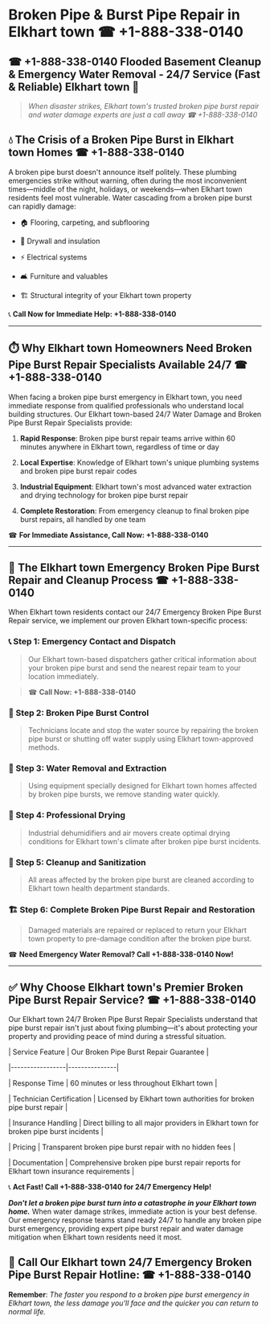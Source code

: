 # Broken Pipe & Burst Pipe Repair in Elkhart town ☎ +1-888-338-0140  
## ☎ +1-888-338-0140 Flooded Basement Cleanup & Emergency Water Removal - 24/7 Service (Fast & Reliable) Elkhart town 🚨  

> *When disaster strikes, Elkhart town's trusted broken pipe burst repair and water damage experts are just a call away ☎ +1-888-338-0140*  

## 💧 The Crisis of a Broken Pipe Burst in Elkhart town Homes ☎ +1-888-338-0140  

A broken pipe burst doesn't announce itself politely. These plumbing emergencies strike without warning, often during the most inconvenient times—middle of the night, holidays, or weekends—when Elkhart town residents feel most vulnerable. Water cascading from a broken pipe burst can rapidly damage:  

* 🏠 Flooring, carpeting, and subflooring  
* 🧱 Drywall and insulation  
* ⚡ Electrical systems  
* 🛋️ Furniture and valuables  
* 🏗️ Structural integrity of your Elkhart town property  

📞 **Call Now for Immediate Help: +1-888-338-0140**  

---  

## ⏱️ Why Elkhart town Homeowners Need Broken Pipe Burst Repair Specialists Available 24/7 ☎ +1-888-338-0140  

When facing a broken pipe burst emergency in Elkhart town, you need immediate response from qualified professionals who understand local building structures. Our Elkhart town-based 24/7 Water Damage and Broken Pipe Burst Repair Specialists provide:  

1. **Rapid Response**: Broken pipe burst repair teams arrive within 60 minutes anywhere in Elkhart town, regardless of time or day  
2. **Local Expertise**: Knowledge of Elkhart town's unique plumbing systems and broken pipe burst repair codes  
3. **Industrial Equipment**: Elkhart town's most advanced water extraction and drying technology for broken pipe burst repair  
4. **Complete Restoration**: From emergency cleanup to final broken pipe burst repairs, all handled by one team  

☎ **For Immediate Assistance, Call Now: +1-888-338-0140**  

---  

## 🔧 The Elkhart town Emergency Broken Pipe Burst Repair and Cleanup Process ☎ +1-888-338-0140  

When Elkhart town residents contact our 24/7 Emergency Broken Pipe Burst Repair service, we implement our proven Elkhart town-specific process:  

### 📞 Step 1: Emergency Contact and Dispatch  
> Our Elkhart town-based dispatchers gather critical information about your broken pipe burst and send the nearest repair team to your location immediately.  
> ☎ **Call Now: +1-888-338-0140**  

### 🚿 Step 2: Broken Pipe Burst Control  
> Technicians locate and stop the water source by repairing the broken pipe burst or shutting off water supply using Elkhart town-approved methods.  

### 🌊 Step 3: Water Removal and Extraction  
> Using equipment specially designed for Elkhart town homes affected by broken pipe bursts, we remove standing water quickly.  

### 💨 Step 4: Professional Drying  
> Industrial dehumidifiers and air movers create optimal drying conditions for Elkhart town's climate after broken pipe burst incidents.  

### 🧼 Step 5: Cleanup and Sanitization  
> All areas affected by the broken pipe burst are cleaned according to Elkhart town health department standards.  

### 🏗️ Step 6: Complete Broken Pipe Burst Repair and Restoration  
> Damaged materials are repaired or replaced to return your Elkhart town property to pre-damage condition after the broken pipe burst.  

☎ **Need Emergency Water Removal? Call +1-888-338-0140 Now!**  

---  

## ✅ Why Choose Elkhart town's Premier Broken Pipe Burst Repair Service? ☎ +1-888-338-0140  

Our Elkhart town 24/7 Broken Pipe Burst Repair Specialists understand that pipe burst repair isn't just about fixing plumbing—it's about protecting your property and providing peace of mind during a stressful situation.  

| Service Feature | Our Broken Pipe Burst Repair Guarantee |  
|-----------------|---------------|  
| Response Time | 60 minutes or less throughout Elkhart town |  
| Technician Certification | Licensed by Elkhart town authorities for broken pipe burst repair |  
| Insurance Handling | Direct billing to all major providers in Elkhart town for broken pipe burst incidents |  
| Pricing | Transparent broken pipe burst repair with no hidden fees |  
| Documentation | Comprehensive broken pipe burst repair reports for Elkhart town insurance requirements |  

📞 **Act Fast! Call +1-888-338-0140 for 24/7 Emergency Help!**  

***Don't let a broken pipe burst turn into a catastrophe in your Elkhart town home.*** When water damage strikes, immediate action is your best defense. Our emergency response teams stand ready 24/7 to handle any broken pipe burst emergency, providing expert pipe burst repair and water damage mitigation when Elkhart town residents need it most.  

## 📱 Call Our Elkhart town 24/7 Emergency Broken Pipe Burst Repair Hotline: ☎ +1-888-338-0140  

**Remember**: *The faster you respond to a broken pipe burst emergency in Elkhart town, the less damage you'll face and the quicker you can return to normal life.*
